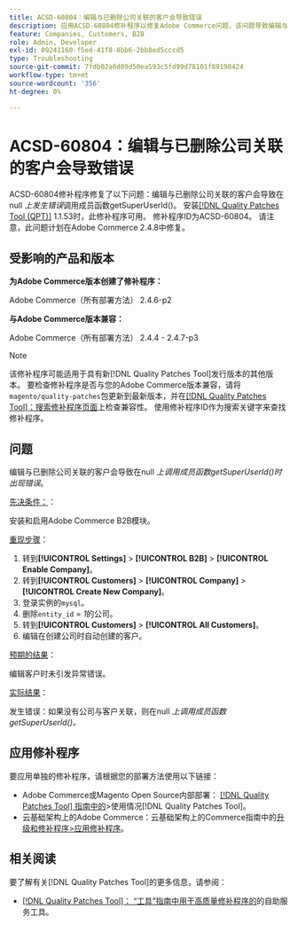```yaml
---
title: ACSD-60804：编辑与已删除公司关联的客户会导致错误
description: 应用ACSD-60804修补程序以修复Adobe Commerce问题，该问题导致编辑与已删除公司关联的客户时出现错误*在null*上调用成员函数getSuperUserId() 。
feature: Companies, Customers, B2B
role: Admin, Developer
exl-id: 09241160-f5ed-41f8-8bb6-2bb8ed5cccd5
type: Troubleshooting
source-git-commit: 7fdb02a6d89d50ea593c5fd99d78101f89198424
workflow-type: tm+mt
source-wordcount: '356'
ht-degree: 0%

---
```


# ACSD-60804：编辑与已删除公司关联的客户会导致错误

ACSD-60804修补程序修复了以下问题：编辑与已删除公司关联的客户会导致在null *上发生错误*&#x200B;调用成员函数getSuperUserId()。 安装[[!DNL Quality Patches Tool (QPT)]](/help/tools/quality-patches-tool/quality-patches-tool-to-self-serve-quality-patches.md) 1.1.53时，此修补程序可用。 修补程序ID为ACSD-60804。 请注意，此问题计划在Adobe Commerce 2.4.8中修复。

## 受影响的产品和版本

**为Adobe Commerce版本创建了修补程序：**

Adobe Commerce（所有部署方法） 2.4.6-p2

**与Adobe Commerce版本兼容：**

Adobe Commerce（所有部署方法） 2.4.4 - 2.4.7-p3

>[!NOTE]
>
>该修补程序可能适用于具有新[!DNL Quality Patches Tool]发行版本的其他版本。 要检查修补程序是否与您的Adobe Commerce版本兼容，请将`magento/quality-patches`包更新到最新版本，并在[[!DNL Quality Patches Tool]：搜索修补程序页面](https://experienceleague.adobe.com/tools/commerce-quality-patches/index.html)上检查兼容性。 使用修补程序ID作为搜索关键字来查找修补程序。

## 问题

编辑与已删除公司关联的客户会导致在null *上调用成员函数getSuperUserId()时出现错误*。

<u>先决条件：</u>：

安装和启用Adobe Commerce B2B模块。

<u>重现步骤</u>：

1. 转到&#x200B;**[!UICONTROL Settings]** > **[!UICONTROL B2B]** > **[!UICONTROL Enable Company]**。
1. 转到&#x200B;**[!UICONTROL Customers]** > **[!UICONTROL Company]** > **[!UICONTROL Create New Company]**。
1. 登录实例的`mysql`。
1. 删除`entity_id` = *1*&#x200B;的公司。
1. 转到&#x200B;**[!UICONTROL Customers]** > **[!UICONTROL All Customers]**。
1. 编辑在创建公司时自动创建的客户。

<u>预期的结果</u>：

编辑客户时未引发异常错误。

<u>实际结果</u>：

发生错误：如果没有公司与客户关联，则在null *上调用成员函数getSuperUserId()。*

## 应用修补程序

要应用单独的修补程序，请根据您的部署方法使用以下链接：

* Adobe Commerce或Magento Open Source内部部署： [[!DNL Quality Patches Tool] 指南中的](/help/tools/quality-patches-tool/usage.md)>使用情况[!DNL Quality Patches Tool]。
* 云基础架构上的Adobe Commerce：云基础架构上的Commerce指南中的[升级和修补程序>应用修补程序](https://experienceleague.adobe.com/docs/commerce-cloud-service/user-guide/develop/upgrade/apply-patches.html)。

## 相关阅读

要了解有关[!DNL Quality Patches Tool]的更多信息，请参阅：

* [[!DNL Quality Patches Tool]： “工具”指南中用于高质量修补程序的](/help/tools/quality-patches-tool/quality-patches-tool-to-self-serve-quality-patches.md)的自助服务工具。
